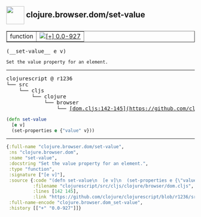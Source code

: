 ## <img width="48px" valign="middle" src="http://i.imgur.com/Hi20huC.png"> clojure.browser.dom/set-value

 <table border="1">
<tr>
<td>function</td>
<td><a href="https://github.com/cljsinfo/api-refs/tree/0.0-927"><img valign="middle" alt="[+] 0.0-927" src="https://img.shields.io/badge/+-0.0--927-lightgrey.svg"></a> </td>
</tr>
</table>

 <samp>
(__set-value__ e v)<br>
</samp>

```
Set the value property for an element.
```

---

 <pre>
clojurescript @ r1236
└── src
    └── cljs
        └── clojure
            └── browser
                └── <ins>[dom.cljs:142-145](https://github.com/clojure/clojurescript/blob/r1236/src/cljs/clojure/browser/dom.cljs#L142-L145)</ins>
</pre>

```clj
(defn set-value
  [e v]
  (set-properties e {"value" v}))
```


---

```clj
{:full-name "clojure.browser.dom/set-value",
 :ns "clojure.browser.dom",
 :name "set-value",
 :docstring "Set the value property for an element.",
 :type "function",
 :signature ["[e v]"],
 :source {:code "(defn set-value\n  [e v]\n  (set-properties e {\"value\" v}))",
          :filename "clojurescript/src/cljs/clojure/browser/dom.cljs",
          :lines [142 145],
          :link "https://github.com/clojure/clojurescript/blob/r1236/src/cljs/clojure/browser/dom.cljs#L142-L145"},
 :full-name-encode "clojure.browser.dom_set-value",
 :history [["+" "0.0-927"]]}

```
